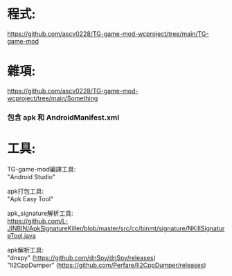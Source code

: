 # 程式:
https://github.com/ascv0228/TG-game-mod-wcproject/tree/main/TG-game-mod

# 雜項:
https://github.com/ascv0228/TG-game-mod-wcproject/tree/main/Something
### 包含 apk 和 AndroidManifest.xml


# 工具:
TG-game-mod編譯工具:  
"Android Studio"  

apk打包工具:  
"Apk Easy Tool"  

apk_signature解析工具:  
https://github.com/L-JINBIN/ApkSignatureKiller/blob/master/src/cc/binmt/signature/NKillSignatureTool.java  

apk解析工具:  
"dnspy" (https://github.com/dnSpy/dnSpy/releases)  
"Il2CppDumper" (https://github.com/Perfare/Il2CppDumper/releases)  
